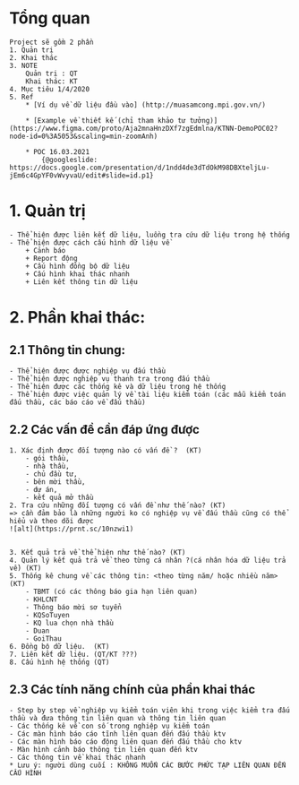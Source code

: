 #   Tổng quan
    Project sẽ gồm 2 phần
    1. Quản trị 
    2. Khai thác
    3. NOTE
        Quản trị : QT
        Khai thác: KT
    4. Mục tiêu 1/4/2020
    5. Ref
        * [Ví dụ về dữ liệu đầu vào] (http://muasamcong.mpi.gov.vn/)
        
        * [Example về thiết kế (chỉ tham khảo tư tưởng)](https://www.figma.com/proto/Aja2mnaHnzDXf7zgEdmlna/KTNN-DemoPOC02?node-id=0%3A5053&scaling=min-zoomAnh)

        * POC 16.03.2021 
            {@googleslide: https://docs.google.com/presentation/d/1ndd4de3dTdOkM98DBXteljLu-jEm6c4GpYF0vWvyvaU/edit#slide=id.p1}
  

#   1. Quản trị
    - Thể hiện được liên kết dữ liệu, luồng tra cứu dữ liệu trong hệ thống
    - Thể hiện được cách cấu hình dữ liệu về
        + Cảnh báo
        + Report động
        + Cấu hình đồng bộ dữ liệu
        + Cấu hình khai thác nhanh
        + Liên kết thông tin dữ liệu

#   2. Phần khai thác:
##  2.1 Thông tin chung:
    - Thể hiện được được nghiệp vụ đấu thầu
    - Thể hiện được nghiệp vụ thanh tra trong đấu thầu
    - Thể hiện được các thống kê và dữ liệu trong hệ thống
    - Thể hiện được việc quản lý về tài liệu kiểm toán (các mẫu kiểm toán đấu thầu, các báo cáo về đấu thầu)

##  2.2 Các vấn đề cần đáp ứng được 
    1. Xác định được đối tượng nào có vấn đề ?  (KT)
        - gói thầu,
        - nhà thầu,
        - chủ đầu tư,
        - bên mời thầu,
        - dự án,
        - kết quả mở thầu
    2. Tra cứu những đối tượng có vấn đề như thế nào? (KT)
    => cần đảm bảo là những người ko có nghiệp vụ về đấu thầu cũng có thể hiểu và theo dõi được
    ![alt](https://prnt.sc/10nzwi1)


    3. Kết quả trả về thể hiện như thế nào? (KT)
    4. Quản lý kết quả trả về theo từng cá nhân ?(cá nhân hóa dữ liệu trả về) (KT)
    5. Thống kê chung về các thông tin: <theo từng năm/ hoặc nhiều năm> (KT)
        - TBMT (có các thông báo gia hạn liên quan)
        - KHLCNT
        - Thông báo mời sơ tuyển
        - KQSoTuyen
        - KQ lua chọn nhà thầu
        - Duan
        - GoiThau
    6. Đồng bộ dữ liệu.  (KT)
    7. Liên kết dữ liệu. (QT/KT ???)
    8. Cấu hình hệ thống (QT)
    
##  2.3 Các tính năng chính của phần khai thác
    - Step by step về nghiệp vụ kiểm toán viên khi trong việc kiểm tra đấu thầu và đưa thông tin liên quan và thông tin liên quan
    - Các thống kê về con số trong nghiệp vụ kiểm toán
    - Các màn hình báo cáo tĩnh liên quan đến đấu thầu ktv
    - Các màn hình báo cáo động liên quan đến đấu thầu cho ktv
    - Màn hình cảnh báo thông tin liên quan đến ktv
    - Các thông tin về khai thác nhanh
    * Lưu ý: người dùng cuối : KHÔNG MUỐN CÁC BƯỚC PHỨC TẠP LIÊN QUAN ĐẾN CẤU HÌNH


